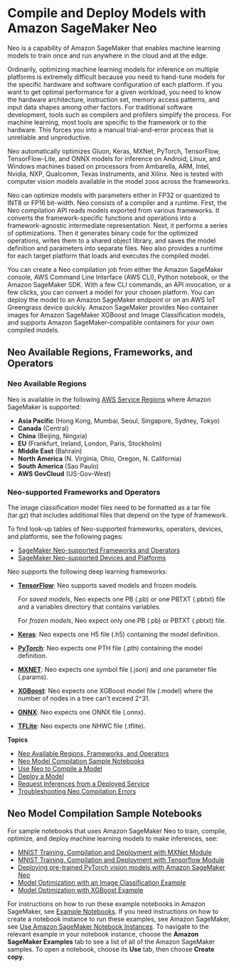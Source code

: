 # Compile and Deploy Models with Amazon SageMaker Neo<a name="neo"></a>

Neo is a capability of Amazon SageMaker that enables machine learning models to train once and run anywhere in the cloud and at the edge\.

Ordinarily, optimizing machine learning models for inference on multiple platforms is extremely difficult because you need to hand\-tune models for the specific hardware and software configuration of each platform\. If you want to get optimal performance for a given workload, you need to know the hardware architecture, instruction set, memory access patterns, and input data shapes among other factors\. For traditional software development, tools such as compilers and profilers simplify the process\. For machine learning, most tools are specific to the framework or to the hardware\. This forces you into a manual trial\-and\-error process that is unreliable and unproductive\.

Neo automatically optimizes Gluon, Keras, MXNet, PyTorch, TensorFlow, TensorFlow\-Lite, and ONNX models for inference on Android, Linux, and Windows machines based on processors from Ambarella, ARM, Intel, Nvidia, NXP, Qualcomm, Texas Instruments, and Xilinx\. Neo is tested with computer vision models available in the model zoos across the frameworks\. 

Neo can optimize models with parameters either in FP32 or quantized to INT8 or FP16 bit\-width\. Neo consists of a compiler and a runtime\. First, the Neo compilation API reads models exported from various frameworks\. It converts the framework\-specific functions and operations into a framework\-agnostic intermediate representation\. Next, it performs a series of optimizations\. Then it generates binary code for the optimized operations, writes them to a shared object library, and saves the model definition and parameters into separate files\. Neo also provides a runtime for each target platform that loads and executes the compiled model\.

You can create a Neo compilation job from either the Amazon SageMaker console, AWS Command Line Interface \(AWS CLI\), Python notebook, or the Amazon SageMaker SDK\. With a few CLI commands, an API invocation, or a few clicks, you can convert a model for your chosen platform\. You can deploy the model to an Amazon SageMaker endpoint or on an AWS IoT Greengrass device quickly\. Amazon SageMaker provides Neo container images for Amazon SageMaker XGBoost and Image Classification models, and supports Amazon SageMaker\-compatible containers for your own compiled models\.

## Neo Available Regions, Frameworks, and Operators<a name="neo-supported"></a>

### Neo Available Regions<a name="neo-supported-regions"></a>

Neo is available in the following [AWS Service Regions](https://docs.aws.amazon.com/general/latest/gr/rande.html#sagemaker_region) where Amazon SageMaker is supported: 
+ **Asia Pacific** \(Hong Kong, Mumbai, Seoul, Singapore, Sydney, Tokyo\)
+ **Canada** \(Central\)
+ **China** \(Beijing, Ningxia\)
+ **EU** \(Frankfurt, Ireland, London, Paris, Stockholm\)
+ **Middle East** \(Bahrain\)
+ **North America** \(N\. Virginia, Ohio, Oregon, N\. California\)
+ **South America** \(Sao Paulo\)
+ **AWS GovCloud** \(US\-Gov\-West\)

### Neo\-supported Frameworks and Operators<a name="neo-supported-frame-op"></a>

The image classification model files need to be formatted as a tar file \(tar\.gz\) that includes additional files that depend on the type of framework\.

To find look\-up tables of Neo\-supported frameworks, operators, devices, and platforms, see the following pages:
+ [SageMaker Neo\-supported Frameworks and Operators](https://aws.amazon.com/releasenotes/sagemaker-neo-supported-frameworks-and-operators/)
+ [SageMaker Neo\-supported Devices and Platforms](https://aws.amazon.com/releasenotes/sagemaker-neo-supported-target-platforms-and-compiler-options/)

Neo supports the following deep learning frameworks:
+ **[TensorFlow](https://aws.amazon.com/tensorflow/)**: Neo supports saved models and frozen models\.

  For *saved models*, Neo expects one PB \(\.pb\) or one PBTXT \(\.pbtxt\) file and a variables directory that contains variables\. 

  For *frozen models*, Neo expect only one PB \(\.pb\) or PBTXT \(\.pbtxt\) file\.
+ **[Keras](https://keras.io/)**: Neo expects one H5 file \(\.h5\) containing the model definition\.
+ **[PyTorch](https://pytorch.org/)**: Neo expects one PTH file \(\.pth\) containing the model definition\.
+ **[MXNET](https://aws.amazon.com/mxnet/)**: Neo expects one symbol file \(\.json\) and one parameter file \(\.params\)\.
+ **[XGBoost](https://github.com/dmlc/xgboost)**: Neo expects one XGBoost model file \(\.model\) where the number of nodes in a tree can't exceed 2^31\.
+ **[ONNX](https://github.com/onnx/onnx)**: Neo expects one ONNX file \(\.onnx\)\.
+ **[TFLite](https://www.tensorflow.org/lite/guide/get_started)**: Neo expects one NHWC file \(\.tflite\)\.

**Topics**
+ [Neo Available Regions, Frameworks, and Operators](#neo-supported)
+ [Neo Model Compilation Sample Notebooks](#neo-sample-notebooks)
+ [Use Neo to Compile a Model](neo-job-compilation.md)
+ [Deploy a Model](neo-deployment.md)
+ [Request Inferences from a Deployed Service](neo-requests.md)
+ [Troubleshooting Neo Compilation Errors](neo-troubleshooting.md)

## Neo Model Compilation Sample Notebooks<a name="neo-sample-notebooks"></a>

For sample notebooks that uses Amazon SageMaker Neo to train, compile, optimize, and deploy machine learning models to make inferences, see: 
+ [MNIST Training, Compilation and Deployment with MXNet Module](https://github.com/awslabs/amazon-sagemaker-examples/blob/master/sagemaker_neo_compilation_jobs/mxnet_mnist/mxnet_mnist_neo.ipynb)
+ [MNIST Training, Compilation and Deployment with Tensorflow Module](https://github.com/awslabs/amazon-sagemaker-examples/blob/master/sagemaker_neo_compilation_jobs/tensorflow_distributed_mnist/tensorflow_distributed_mnist_neo.ipynb)
+ [Deploying pre\-trained PyTorch vision models with Amazon SageMaker Neo ](https://github.com/awslabs/amazon-sagemaker-examples/blob/master/sagemaker_neo_compilation_jobs/pytorch_torchvision/pytorch_torchvision_neo.ipynb)
+ [Model Optimization with an Image Classification Example](https://github.com/awslabs/amazon-sagemaker-examples/blob/master/sagemaker_neo_compilation_jobs/imageclassification_caltech/Image-classification-fulltraining-highlevel-neo.ipynb)
+ [Model Optimization with XGBoost Example ](https://github.com/awslabs/amazon-sagemaker-examples/blob/master/sagemaker_neo_compilation_jobs/xgboost_customer_churn/xgboost_customer_churn_neo.ipynb)

For instructions on how to run these example notebooks in Amazon SageMaker, see [Example Notebooks](howitworks-nbexamples.md)\. If you need instructions on how to create a notebook instance to run these examples, see Amazon SageMaker, see [Use Amazon SageMaker Notebook Instances](nbi.md)\. To navigate to the relevant example in your notebook instance, choose the **Amazon SageMaker Examples** tab to see a list of all of the Amazon SageMaker samples\. To open a notebook, choose its **Use** tab, then choose **Create copy**\.